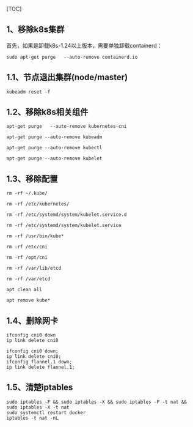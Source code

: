 [TOC]



## 1、移除k8s集群
首先，如果是卸载k8s-1.24以上版本，需要单独卸载containerd：
```
sudo apt-get purge   --auto-remove containerd.io
```
## 1.1、节点退出集群(node/master)
```
kubeadm reset -f
```


## 1.2、移除k8s相关组件
```
apt-get purge   --auto-remove kubernetes-cni

apt-get purge --auto-remove kubeadm

apt-get purge --auto-remove kubectl

apt-get purge --auto-remove kubelet
```

## 1.3、移除配置
```
rm -rf ~/.kube/

rm -rf /etc/kubernetes/

rm -rf /etc/systemd/system/kubelet.service.d

rm -rf /etc/systemd/system/kubelet.service

rm -rf /usr/bin/kube*

rm -rf /etc/cni

rm -rf /opt/cni

rm -rf /var/lib/etcd

rm -rf /var/etcd

apt clean all

apt remove kube*
```

## 1.4、删除网卡
```
ifconfig cni0 down    
ip link delete cni0

ifconfig cni0 down;
ip link delete cni0;
ifconfig flannel.1 down;
ip link delete flannel.1;
```


## 1.5、清楚iptables
```
sudo iptables -F && sudo iptables -X && sudo iptables -F -t nat && sudo iptables -X -t nat
sudo systemctl restart docker
iptables -t nat -nL
```
